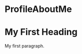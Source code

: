# ProfileAboutMe
<!DOCTYPE html>
<html>
<body>

<h1>My First Heading</h1>
<p>My first paragraph.</p>

</body>
</html>
